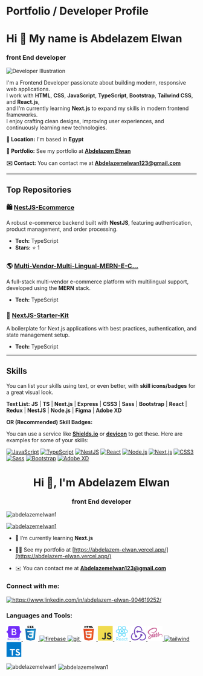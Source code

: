 # Portfolio / Developer Profile
# Hi 👋 My name is Abdelazem Elwan

### front End developer

![Developer Illustration](https://cdn.dribbble.com/users/1162077/screenshots/3848914/programmer.gif)

I'm a Frontend Developer passionate about building modern, responsive web applications.  
I work with **HTML**, **CSS**, **JavaScript**, **TypeScript**, **Bootstrap**, **Tailwind CSS**, and **React.js**,  
and I'm currently learning **Next.js** to expand my skills in modern frontend frameworks.  
I enjoy crafting clean designs, improving user experiences, and continuously learning new technologies.


**📍 Location:** I'm based in **Egypt**

**🔗 Portfolio:** See my portfolio at **<a href="https://abdelazem-elwan.vercel.app/" target="_blank">Abdelazem Elwan</a>**


**✉️ Contact:** You can contact me at **[Abdelazemelwan123@gmail.com](mailto:Abdelazemelwan123@gmail.com)**

---

## Top Repositories

### 🛍️ [NestJS-Ecommerce](YOUR_REPO_LINK_1)
A robust e-commerce backend built with **NestJS**, featuring authentication, product management, and order processing.
* **Tech:** TypeScript
* **Stars:** ⭐ 1

### 🌎 [Multi-Vendor-Multi-Lingual-MERN-E-C...](YOUR_REPO_LINK_2)
A full-stack multi-vendor e-commerce platform with multilingual support, developed using the **MERN** stack.
* **Tech:** TypeScript

### 🚀 [NextJS-Starter-Kit](YOUR_REPO_LINK_3)
A boilerplate for Next.js applications with best practices, authentication, and state management setup.
* **Tech:** TypeScript

---

## Skills

You can list your skills using text, or even better, with **skill icons/badges** for a great visual look.

**Text List:**
**JS** | **TS** | **Next.js** | **Express** | **CSS3** | **Sass** | **Bootstrap** | **React** | **Redux** | **NestJS** | **Node.js** | **Figma** | **Adobe XD**

**OR (Recommended) Skill Badges:**

You can use a service like **[Shields.io](https://shields.io/)** or **[devicon](https://devicon.dev/)** to get these. Here are examples for some of your skills:

[![JavaScript](https://img.shields.io/badge/JavaScript-F7DF1E?style=for-the-badge&logo=javascript&logoColor=black)](https://developer.mozilla.org/en-US/docs/Web/JavaScript)
[![TypeScript](https://img.shields.io/badge/TypeScript-3178C6?style=for-the-badge&logo=typescript&logoColor=white)](https://www.typescriptlang.org/)
[![NestJS](https://img.shields.io/badge/NestJS-E0234E?style=for-the-badge&logo=nestjs&logoColor=white)](https://nestjs.com/)
[![React](https://img.shields.io/badge/React-61DAFB?style=for-the-badge&logo=react&logoColor=black)](https://react.dev/)
[![Node.js](https://img.shields.io/badge/Node.js-339933?style=for-the-badge&logo=node.js&logoColor=white)](https://nodejs.org/)
[![Next.js](https://img.shields.io/badge/Next.js-000000?style=for-the-badge&logo=next.js&logoColor=white)](https://nextjs.org/)
[![CSS3](https://img.shields.io/badge/CSS3-1572B6?style=for-the-badge&logo=css3&logoColor=white)](https://www.w3.org/Style/CSS/Overview.en.html)
[![Sass](https://img.shields.io/badge/Sass-CC6699?style=for-the-badge&logo=sass&logoColor=white)](https://sass-lang.com/)
[![Bootstrap](https://img.shields.io/badge/Bootstrap-7952B3?style=for-the-badge&logo=bootstrap&logoColor=white)](https://getbootstrap.com/)
[![Adobe XD](https://img.shields.io/badge/Adobe%20XD-FF61F6?style=for-the-badge&logo=adobe-xd&logoColor=black)](https://www.adobe.com/products/xd.html)








<h1 align="center">Hi 👋, I'm Abdelazem Elwan</h1>
<h3 align="center">front End developer</h3>

<p align="left"> <img src="https://komarev.com/ghpvc/?username=abdelazemelwan1&label=Profile%20views&color=0e75b6&style=flat" alt="abdelazemelwan1" /> </p>

<p align="left"> <a href="https://github.com/ryo-ma/github-profile-trophy"><img src="https://github-profile-trophy.vercel.app/?username=abdelazemelwan1" alt="abdelazemelwan1" /></a> </p>

- 🌱 I’m currently learning **Next.js**

- 👨‍💻 See my portfolio at [https://abdelazem-elwan.vercel.app/](https://abdelazem-elwan.vercel.app/)

- ✉️ You can contact me at **Abdelazemelwan123@gmail.com**

<h3 align="left">Connect with me:</h3>
<p align="left">
<a href="https://linkedin.com/in/https://www.linkedin.com/in/abdelazem-elwan-904619252/" target="blank"><img align="center" src="https://raw.githubusercontent.com/rahuldkjain/github-profile-readme-generator/master/src/images/icons/Social/linked-in-alt.svg" alt="https://www.linkedin.com/in/abdelazem-elwan-904619252/" height="30" width="40" /></a>
</p>

<h3 align="left">Languages and Tools:</h3>
<p align="left"> <a href="https://getbootstrap.com" target="_blank" rel="noreferrer"> <img src="https://raw.githubusercontent.com/devicons/devicon/master/icons/bootstrap/bootstrap-plain-wordmark.svg" alt="bootstrap" width="40" height="40"/> </a> <a href="https://www.w3schools.com/css/" target="_blank" rel="noreferrer"> <img src="https://raw.githubusercontent.com/devicons/devicon/master/icons/css3/css3-original-wordmark.svg" alt="css3" width="40" height="40"/> </a> <a href="https://firebase.google.com/" target="_blank" rel="noreferrer"> <img src="https://www.vectorlogo.zone/logos/firebase/firebase-icon.svg" alt="firebase" width="40" height="40"/> </a> <a href="https://git-scm.com/" target="_blank" rel="noreferrer"> <img src="https://www.vectorlogo.zone/logos/git-scm/git-scm-icon.svg" alt="git" width="40" height="40"/> </a> <a href="https://www.w3.org/html/" target="_blank" rel="noreferrer"> <img src="https://raw.githubusercontent.com/devicons/devicon/master/icons/html5/html5-original-wordmark.svg" alt="html5" width="40" height="40"/> </a> <a href="https://developer.mozilla.org/en-US/docs/Web/JavaScript" target="_blank" rel="noreferrer"> <img src="https://raw.githubusercontent.com/devicons/devicon/master/icons/javascript/javascript-original.svg" alt="javascript" width="40" height="40"/> </a> <a href="https://reactjs.org/" target="_blank" rel="noreferrer"> <img src="https://raw.githubusercontent.com/devicons/devicon/master/icons/react/react-original-wordmark.svg" alt="react" width="40" height="40"/> </a> <a href="https://redux.js.org" target="_blank" rel="noreferrer"> <img src="https://raw.githubusercontent.com/devicons/devicon/master/icons/redux/redux-original.svg" alt="redux" width="40" height="40"/> </a> <a href="https://sass-lang.com" target="_blank" rel="noreferrer"> <img src="https://raw.githubusercontent.com/devicons/devicon/master/icons/sass/sass-original.svg" alt="sass" width="40" height="40"/> </a> <a href="https://tailwindcss.com/" target="_blank" rel="noreferrer"> <img src="https://www.vectorlogo.zone/logos/tailwindcss/tailwindcss-icon.svg" alt="tailwind" width="40" height="40"/> </a> <a href="https://www.typescriptlang.org/" target="_blank" rel="noreferrer"> <img src="https://raw.githubusercontent.com/devicons/devicon/master/icons/typescript/typescript-original.svg" alt="typescript" width="40" height="40"/> </a> </p>

<p><img align="left" src="https://github-readme-stats.vercel.app/api/top-langs?username=abdelazemelwan1&show_icons=true&locale=en&layout=compact" alt="abdelazemelwan1" /></p>

<p>&nbsp;<img align="center" src="https://github-readme-stats.vercel.app/api?username=abdelazemelwan1&show_icons=true&locale=en" alt="abdelazemelwan1" /></p>
